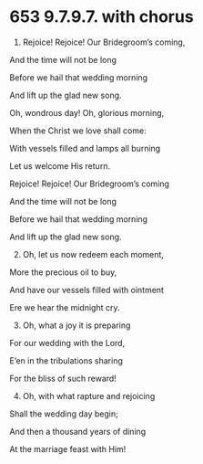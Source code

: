 # 653 9.7.9.7. with chorus

1.  Rejoice! Rejoice! Our Bridegroom’s coming,

And the time will not be long

Before we hail that wedding morning

And lift up the glad new song.

Oh, wondrous day! Oh, glorious morning,

When the Christ we love shall come:

With vessels filled and lamps all burning

Let us welcome His return.

Rejoice! Rejoice! Our Bridegroom’s coming

And the time will not be long

Before we hail that wedding morning

And lift up the glad new song.

2.  Oh, let us now redeem each moment,

More the precious oil to buy,

And have our vessels filled with ointment

Ere we hear the midnight cry.

3.  Oh, what a joy it is preparing

For our wedding with the Lord,

E’en in the tribulations sharing

For the bliss of such reward!

4.  Oh, with what rapture and rejoicing

Shall the wedding day begin;

And then a thousand years of dining

At the marriage feast with Him!

